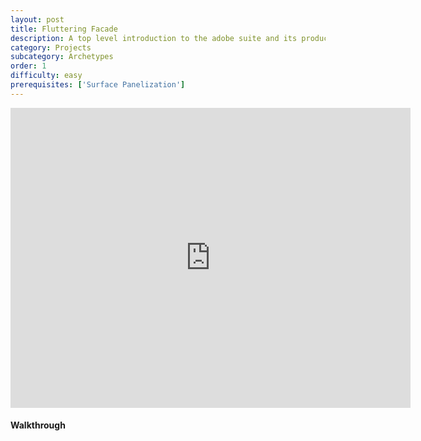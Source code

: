 ```yaml
---
layout: post
title: Fluttering Facade
description: A top level introduction to the adobe suite and its products.
category: Projects
subcategory: Archetypes
order: 1
difficulty: easy
prerequisites: ['Surface Panelization']
---
```


<div class="sketchfab-embed-wrapper"><iframe width="640" height="480" src="https://sketchfab.com/models/1414a55e746f4fc6be1f94b67b7ba581/embed" frameborder="0" allow="autoplay; fullscreen; vr" mozallowfullscreen="true" webkitallowfullscreen="true"></iframe></div>

#### Walkthrough

